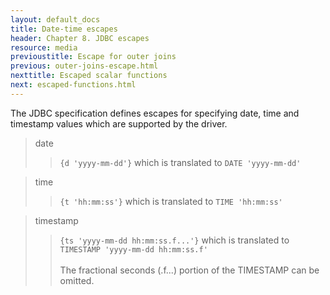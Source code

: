 ```yaml
---
layout: default_docs
title: Date-time escapes
header: Chapter 8. JDBC escapes
resource: media
previoustitle: Escape for outer joins
previous: outer-joins-escape.html
nexttitle: Escaped scalar functions
next: escaped-functions.html
---
```


The JDBC specification defines escapes for specifying date, time and timestamp
values which are supported by the driver.

> date
>> `{d 'yyyy-mm-dd'}` which is translated to `DATE 'yyyy-mm-dd'`

> time
>> `{t 'hh:mm:ss'}` which is translated to `TIME 'hh:mm:ss'`

> timestamp
>> `{ts 'yyyy-mm-dd hh:mm:ss.f...'}` which is translated to `TIMESTAMP 'yyyy-mm-dd hh:mm:ss.f'`<br /><br />
>> The fractional seconds (.f...) portion of the TIMESTAMP can be omitted.
